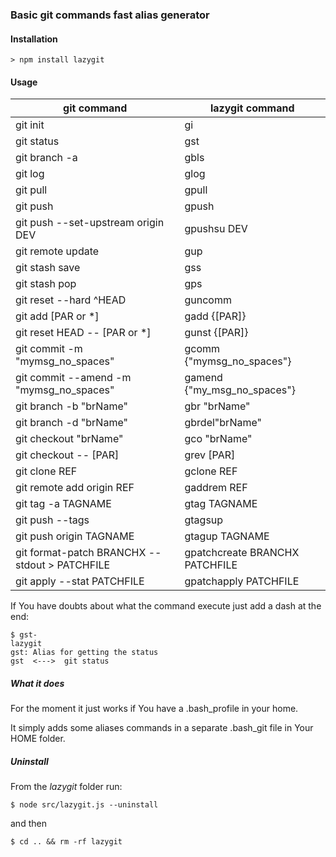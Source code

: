 ### Basic git commands fast alias generator

#### Installation
```
> npm install lazygit
```

#### Usage  

| git command        | lazygit command|
| ------------- |-------------|
| git init      | gi |
| git status | gst |
| git branch -a | gbls |
| git log | glog |
| git pull | gpull |
| git push | gpush |
| git push --set-upstream origin DEV | gpushsu DEV |
| git remote update | gup |
| git stash save | gss |
| git stash pop | gps |
| git reset --hard ^HEAD | guncomm |
| git add [PAR or *] | gadd {[PAR]} |
| git reset HEAD -- [PAR or *] | gunst {[PAR]} |
| git commit -m "mymsg\_no\_spaces" | gcomm {"mymsg\_no\_spaces"} |
| git commit --amend -m "mymsg\_no\_spaces" | gamend {"my\_msg\_no\_spaces"} |
| git branch -b "brName" | gbr "brName" |
| git branch -d "brName" | gbrdel"brName" |
| git checkout "brName" | gco "brName" |
| git checkout -- [PAR] | grev [PAR] |
| git clone REF | gclone REF |
| git remote add origin REF | gaddrem REF |
| git tag -a TAGNAME | gtag TAGNAME |
| git push --tags | gtagsup |
| git push origin TAGNAME | gtagup TAGNAME |
| git format-patch  BRANCHX --stdout > PATCHFILE | gpatchcreate BRANCHX PATCHFILE |
| git apply --stat PATCHFILE | gpatchapply PATCHFILE |

If You have doubts about what the command execute just add a dash at the end:  

```
$ gst-
lazygit
gst: Alias for getting the status
gst  <--->  git status

```

##### What it does  

For the moment it just works if You have a .bash_profile in your home.  

It simply adds some aliases commands in a separate .bash_git file in Your HOME folder.  

##### Uninstall  
From the _lazygit_ folder run:  
```
$ node src/lazygit.js --uninstall
```
and then
```
$ cd .. && rm -rf lazygit
```

 